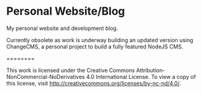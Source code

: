 Personal Website/Blog
============

My personal website and development blog.

Currently obsolete as work is underway building an updated version using ChangeCMS, a personal project to build a fully featured NodeJS CMS. 

========

This work is licensed under the Creative Commons Attribution-NonCommercial-NoDerivatives 4.0 International License. To view a copy of this license, visit http://creativecommons.org/licenses/by-nc-nd/4.0/.
